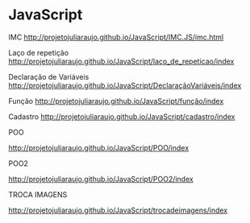 # JavaScript

 IMC
 http://projetojuliaraujo.github.io/JavaScript/IMC.JS/imc.html

 Laço de repetição
 http://projetojuliaraujo.github.io/JavaScript/laco_de_repeticao/index

 Declaração de Variáveis
 http://projetojuliaraujo.github.io/JavaScript/DeclaraçãoVariáveis/index

 Função
 http://projetojuliaraujo.github.io/JavaScript/função/index

 Cadastro
 http://projetojuliaraujo.github.io/JavaScript/cadastro/index

 POO

  http://projetojuliaraujo.github.io/JavaScript/POO/index
  
 POO2
  
http://projetojuliaraujo.github.io/JavaScript/POO2/index

TROCA IMAGENS

http://projetojuliaraujo.github.io/JavaScript/trocadeimagens/index

